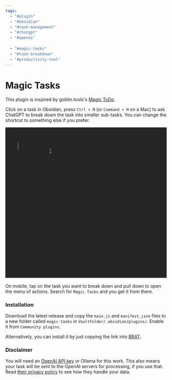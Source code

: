```yaml
---
tags:
  - "#plugin"
  - "#obsidian"
  - "#task-management"
  - "#chatgpt"
  - "#openai"

  - "#magic-tasks"
  - "#task-breakdown"
  - "#productivity-tool"
---
```

# Magic Tasks

This plugin is inspired by goblin.tools's [Magic ToDo](https://goblin.tools/).

Click on a task in Obsidian, press `Ctrl + M` (or `Command + M` on a Mac) to ask ChatGPT to break down the task into smaller sub-tasks. You can change the shortcut to something else if you prefer.

![Screen recording of Magic Tasks in action](https://raw.githubusercontent.com/nicucalcea/obsidian-magic-tasks/master/magic-tasks-demo.gif)

On mobile, tap on the task you want to break down and pull down to open the menu of actions. Search for `Magic Tasks` and you get it from there.

### Installation

Download the latest release and copy the `main.js` and `manifest.json` files to a new folder called `magic-tasks` in `VaultFolder/.obsidian/plugins/`. Enable it from `Community plugins`.

Alternatively, you can install it by just copying the link into [BRAT](https://github.com/TfTHacker/obsidian42-brat).

### Disclaimer

You will need an [OpenAI API key](https://platform.openai.com/docs/api-reference) or Ollama for this work. This also means your task will be sent to the OpenAI servers for processing, if you use that. Read [their privacy policy](https://openai.com/policies/api-data-usage-policies) to see how they handle your data.
